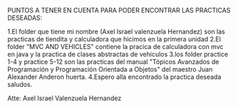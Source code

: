 PUNTOS A TENER EN CUENTA PARA PODER ENCONTRAR LAS PRACTICAS DESEADAS:

1.El folder que tiene mi nombre (Axel Israel valenzuela Hernandez) son las practicas de tiendita y calculadora que hicimos en la primera unidad
2.El folder "MVC AND VEHICLES" contiene la pracica de calculadora con mvc en java y la practica de clases abstractas de vehiculos 
3.los folder practice 1-4 y practice 5-12 son las practicas del manual "Tópicos Avanzados de Programación y Programación Orientada a Objetos" del maestro Juan Alexander Anderon huerta.
4.Espero alla encontrado la practica deseada saludos.

Atte: Axel Israel Valenzuela Hernandez
